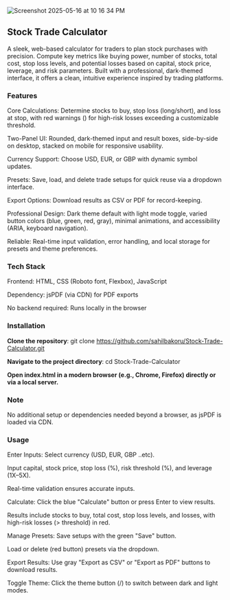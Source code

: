 ![Screenshot 2025-05-16 at 10 16 34 PM](https://github.com/user-attachments/assets/414def38-760a-4509-9a20-3170c9926a6d)

## Stock Trade Calculator

A sleek, web-based calculator for traders to plan stock purchases with precision. Compute key metrics like buying power, number of stocks, total cost, stop loss levels, and potential losses based on capital, stock price, leverage, and risk parameters. Built with a professional, dark-themed interface, it offers a clean, intuitive experience inspired by trading platforms.
### Features
Core Calculations: Determine stocks to buy, stop loss (long/short), and loss at stop, with red warnings () for high-risk losses exceeding a customizable threshold.

Two-Panel UI: Rounded, dark-themed input and result boxes, side-by-side on desktop, stacked on mobile for responsive usability.

Currency Support: Choose USD, EUR, or GBP with dynamic symbol updates.

Presets: Save, load, and delete trade setups for quick reuse via a dropdown interface.

Export Options: Download results as CSV or PDF for record-keeping.

Professional Design: Dark theme default with light mode toggle, varied button colors (blue, green, red, gray), minimal animations, and accessibility (ARIA, keyboard navigation).

Reliable: Real-time input validation, error handling, and local storage for presets and theme preferences.

### Tech Stack
Frontend: HTML, CSS (Roboto font, Flexbox), JavaScript

Dependency: jsPDF (via CDN) for PDF exports

No backend required: Runs locally in the browser

### Installation
**Clone the repository**: git clone https://github.com/sahilbakoru/Stock-Trade-Calculator.git

**Navigate to the project directory**: cd Stock-Trade-Calculator

**Open index.html in a modern browser (e.g., Chrome, Firefox) directly or via a local server.**


### Note 
 No additional setup or dependencies needed beyond a browser, as jsPDF is loaded via CDN.
 
### Usage
Enter Inputs:
Select currency (USD, EUR, GBP ..etc).

Input capital, stock price, stop loss (%), risk threshold (%), and leverage (1X–5X).

Real-time validation ensures accurate inputs.

Calculate:
Click the blue "Calculate" button or press Enter to view results.

Results include stocks to buy, total cost, stop loss levels, and losses, with high-risk losses (> threshold) in red.

Manage Presets:
Save setups with the green "Save" button.

Load or delete (red button) presets via the dropdown.

Export Results:
Use gray "Export as CSV" or "Export as PDF" buttons to download results.

Toggle Theme:
Click the theme button (/) to switch between dark and light modes.

